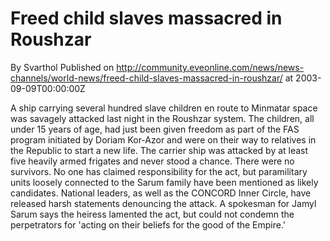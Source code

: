 # Freed child slaves massacred in Roushzar
By Svarthol
Published on http://community.eveonline.com/news/news-channels/world-news/freed-child-slaves-massacred-in-roushzar/ at 2003-09-09T00:00:00Z

A ship carrying several hundred slave children en route to Minmatar space was savagely attacked last night in the Roushzar system. The children, all under 15 years of age, had just been given freedom as part of the FAS program initiated by Doriam Kor-Azor and were on their way to relatives in the Republic to start a new life. The carrier ship was attacked by at least five heavily armed frigates and never stood a chance. There were no survivors. No one has claimed responsibility for the act, but paramilitary units loosely connected to the Sarum family have been mentioned as likely candidates. National leaders, as well as the CONCORD Inner Circle, have released harsh statements denouncing the attack. A spokesman for Jamyl Sarum says the heiress lamented the act, but could not condemn the perpetrators for 'acting on their beliefs for the good of the Empire.'


